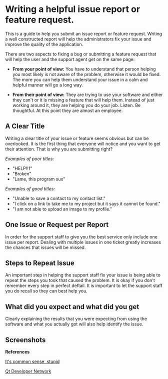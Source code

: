 # Writing a helpful issue report or feature request.

This is a guide to help you submit an issue report or feature request.  Writing a well constructed report will help the administrators fix your issue and improve the quality of the application.

There are two aspects to fixing a bug or submitting a feature request that will help the user and the support agent get on the same page:

* __From your point of view:__ You have to understand that person helping you most likely is not aware of the problem, otherwise it would be fixed.  The more you can help them understand your issue in a calm and helpful manner will go a long way.

* __From their point of view:__ They are trying to use your software and either they can't or it is missing a feature that will help them.  Instead of just working around it, they are helping you do your job.  Listen.  Be thoughtful.  At this point they are almost an employee. 

## A Clear Title

Writing a clear title of your issue or feature seems obvious but can be overlooked.  It is the first thing that everyone will notice and you want to get their attention.  That is why you are submitting right?

*Examples of poor titles:*
* "HELP!!1"
* "Broken"
* "Lame, this program sux"

*Examples of good titles:*
* "Unable to save a contact to my contact list."
* "I click on a link to take me to my project but it says it cannot be found."
* "I am not able to upload an image to my profile."

## One Issue or Request per Report

In order for the support staff to give you the best service only include one issue per report.  Dealing with multiple issues in one ticket greatly increases the chances that issues will be missed.

## Steps to Repeat Issue

An important step in helping the support staff fix your issue is being able to repeat the steps you took that caused the problem.  It is okay if you don't remember every step in perfect deftail.  It is important to let the support staff you do recall so they can best help you.

## What did you expect and what did you get

Clearly explaining the results that you were expecting from using the software and what you actually got will also help identify the issue.

## Screenshots

__References__

[It's common sense, stupid][1]

[Qt Developer Network][2]

[1]: http://itscommonsensestupid.blogspot.com/2008/07/tips-to-write-good-bug-report.html
[2]: http://qt-project.org/wiki/ReportingBugsInQt